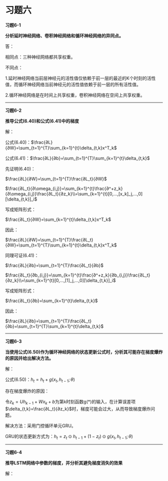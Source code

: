 # 习题六

**习题6-1**

**分析延时神经网络、卷积神经网络和循环神经网络的异同点。**

答：

相同点：三种神经网络都共享权重。

不同点：

1.延时神经网络当前层神经元的活性值仅依赖于前一层的最近的K个时刻的活性值，而循环神经网络当前神经元的活性值依赖于前一层的所有活性值。

2.循环神经网络是在时间上共享权重，卷积神经网络在空间上共享权重。

<hr>

**习题6-2**

**推导公式(6.40)和公式(6.41)中的梯度**

解：

公式(6.40)：$\frac{∂L}{∂W}=\sum_{t=1}^{T}\sum_{k=1}^{t}\delta_{t,k}x^T_k$

公式(6.41)：$\frac{∂L}{∂b}=\sum_{t=1}^{T}\sum_{k=1}^{t}\delta_{t,k}$

先证明(6.40)：

$\frac{∂L}{∂W}=\sum_{t=1}^{T}\frac{∂L_t}{∂W}$

$\frac{∂L_t}{∂\omega_{i,j}}=\sum_{k=1}^{t}\frac{∂^+z_k}{∂\omega_{i,j}}\frac{∂L_t}{∂z_k}\\=\sum_{k=1}^{t}[0,...,[x_k]_j,...,0][\delta_{t,k}]_i$

写成矩阵形式：

$\frac{∂L_t}{∂W}=\sum_{k=1}^{t}\delta_{t,k}x^T_k$

因此：

$\frac{∂L}{∂W}=\sum_{t=1}^{T}\frac{∂L_t}{∂W}=\sum_{t=1}^{T}\sum_{k=1}^{t}\delta_{t,k}x^T_k$

同理可证(6.41)：

$\frac{∂L}{∂b}=\sum_{t=1}^{T}\frac{∂L_t}{∂b}$

$\frac{∂L_t}{∂b_{i,j}}=\sum_{k=1}^{t}\frac{∂^+z_k}{∂b_{i,j}}\frac{∂L_t}{∂z_k}\\=\sum_{k=1}^{t}[0,...,[1]_j,...,0][\delta_{t,k}]_i$

写成矩阵形式：

$\frac{∂L_t}{∂b}=\sum_{k=1}^{t}\delta_{t,k}$

因此：

$\frac{∂L}{∂b}=\sum_{t=1}^{T}\frac{∂L_t}{∂b}=\sum_{t=1}^{T}\sum_{k=1}^{t}\delta_{t,k}$

<hr>

**习题6-3**

**当使用公式(6.50)作为循环神经网络的状态更新公式时，分析其可能存在梯度爆炸的原因并给出解决方法。**

解：

公式(6.50)：$h_t=h_t+g(x_t,h_{t-1};\theta)$

存在梯度爆炸的原因：

令$z_k=Uh_{k-1}+Wx_k+b$为第k时刻函数g(*)的输入，在计算误差项$\delta_{t,k}=\frac{∂L_t}{∂z_k}$时，梯度可能会过大，从而导致梯度爆炸问题。

解决方法：采用门控循环单元GRU。

GRU的状态更新方式为：$h_t=z_t⊙h_{t-1}+(1-z_t)⊙g(x_t,h_{t-1};\theta)$

<hr>

**习题6-4**

**推导LSTM网络中参数的梯度，并分析其避免梯度消失的效果**

解：

